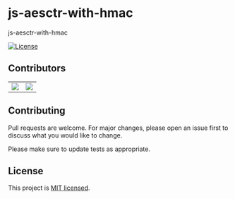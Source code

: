 # js-aesctr-with-hmac
js-aesctr-with-hmac

[![License](https://img.shields.io/github/license/thenewboston-developers/website)](http://opensource.org/licenses/MIT)

## Contributors

<table>
  <tr>
    <td align="center">
      <a href="https://github.com/mrcn04">
        <img src="https://avatars.githubusercontent.com/u/37182227?s=48&v=4">
      </a>
    </td>
    <td align="center">
      <a href="https://github.com/akdilsiz">
        <img src="https://avatars.githubusercontent.com/u/15758169?v=4">
      </a>
    </td>
  </tr>
  <table>

## Contributing
Pull requests are welcome. For major changes, please open an issue first to discuss what you would like to change.

Please make sure to update tests as appropriate.

## License

This project is [MIT licensed](http://opensource.org/licenses/MIT).
